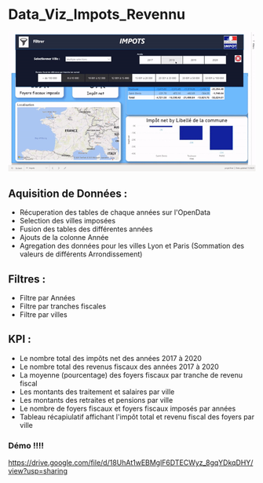 # Data_Viz_Impots_Revennu

![Alt Text](demo.gif)

## Aquisition de Données :

- Récuperation des tables de chaque années sur l'OpenData
- Selection des villes imposées
- Fusion des tables des différentes années
- Ajouts de la colonne Année
- Agregation des données pour les villes Lyon et Paris (Sommation des valeurs de différents Arrondissement)


## Filtres :

- Filtre par Années
- Filtre par tranches fiscales
- Filtre par villes


## KPI :

- Le nombre total des impôts net des années 2017 à 2020
- Le nombre total des revenus fiscaux des années 2017 à 2020
- La moyenne (pourcentage) des foyers fiscaux par tranche de revenu fiscal 
- Les montants des traitement et salaires par ville
- Les montants des retraites et pensions par ville 
- Le nombre de foyers fiscaux et foyers fiscaux imposés par années 
- Tableau récapiulatif affichant l'impôt total et revenu fiscal des foyers par ville 




### Démo !!!!

https://drive.google.com/file/d/18UhAt1wEBMglF6DTECWyz_8gqYDkqDHY/view?usp=sharing
